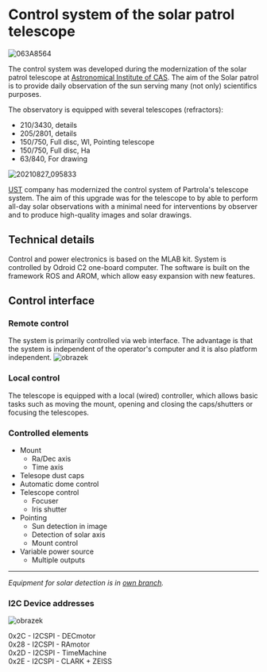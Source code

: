 # Control system of the solar patrol telescope

![063A8564](https://user-images.githubusercontent.com/5196729/137354598-276ea1cb-fd52-44a2-a261-055f154d87cf.jpg)

The control system was developed during the modernization of the solar patrol telescope at [Astronomical Institute of CAS](http://www.asu.cas.cz/en/about/about-the-institute). The aim of the Solar patrol is to provide daily observation of the sun serving many (not only) scientifics purposes.

The observatory is equipped with several telescopes (refractors):

 * 210/3430, details
 * 205/2801, details
 * 150/750, Full disc, Wl, Pointing telescope
 * 150/750, Full disc, Ha
 * 63/840, For drawing

![20210827_095833](https://user-images.githubusercontent.com/5196729/137342953-5a7304ff-793c-4e57-895f-c33158f182ff.jpg)

[UST](ust.cz) company has modernized the control system of Partrola's telescope system. The aim of this upgrade was for the telescope to by able to perform all-day solar observations with a minimal need for interventions by observer and to produce high-quality images and solar drawings.


## Technical details
Control and power electronics is based on the MLAB kit. System is controlled by Odroid C2 one-board computer. The software is built on the framework ROS and AROM, which allow easy expansion with new features. 


## Control interface

### Remote control
The system is primarily controlled via web interface. The advantage is that the system is independent of the operator's computer and it is also platform independent. 
![obrazek](https://user-images.githubusercontent.com/5196729/137350272-df36ca79-79c8-41cf-a33f-86da230990f5.png)

### Local control
The telescope is equipped with a local (wired) controller, which allows basic tasks such as moving the mount, opening and closing the caps/shutters or focusing the telescopes. 

### Controlled elements
 * Mount
   * Ra/Dec axis
   * Time axis
 * Telesope dust caps
 * Automatic dome control
 * Telescope control
   * Focuser
   * Iris shutter
 * Pointing
   * Sun detection in image
   * Detection of solar axis
   * Mount control
 * Variable power source
   * Multiple outputs

<hr>

_Equipment for solar detection is in [own branch](https://github.com/UniversalScientificTechnologies/SolarPatrolTelescope/tree/ControlSystem)._





### I2C Device addresses

![obrazek](https://user-images.githubusercontent.com/5196729/179181358-075d0a81-ecbd-43d9-90f7-a7ba271193c3.png)


0x2C - I2CSPI - DECmotor \
0x28 - I2CSPI - RAmotor \
0x2D - I2CSPI - TimeMachine \
0x2E - I2CSPI - CLARK + ZEISS
